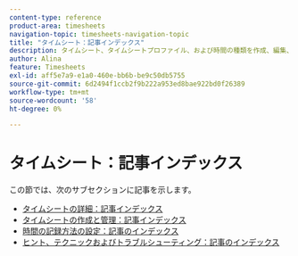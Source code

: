 ```yaml
---
content-type: reference
product-area: timesheets
navigation-topic: timesheets-navigation-topic
title: "タイムシート：記事インデックス"
description: タイムシート、タイムシートプロファイル、および時間の種類を作成、編集、承認、管理する方法の詳細については、次のセクションを参照してください。
author: Alina
feature: Timesheets
exl-id: aff5e7a9-e1a0-460e-bb6b-be9c50db5755
source-git-commit: 6d2494f1ccb2f9b222a953ed8bae922bd0f26389
workflow-type: tm+mt
source-wordcount: '58'
ht-degree: 0%

---
```


# タイムシート：記事インデックス

この節では、次のサブセクションに記事を示します。

* [タイムシートの詳細：記事インデックス](../timesheets/timesheets/timesheets.md)
* [タイムシートの作成と管理：記事インデックス](../timesheets/create-and-manage-timesheets/create-and-manage-timesheets.md)
* [時間の記録方法の設定：記事のインデックス](../timesheets/config-timesheet-prefs/configure-timesheet-preferences.md)
* [ヒント、テクニックおよびトラブルシューティング：記事のインデックス](../timesheets/tips-tricks-and-troubleshooting/tips-tricks-and-troubleshooting-timesheets.md)
